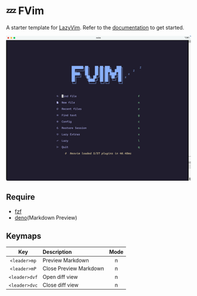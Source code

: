 # 💤 FVim

A starter template for [LazyVim](https://github.com/LazyVim/LazyVim).
Refer to the [documentation](https://lazyvim.github.io/installation) to get started.

![preview](./screenshot-1.png)

## Require

- [fzf](https://github.com/junegunn/fzf)
- [deno](https://github.com/denoland/deno/)(Markdown Preview)

## Keymaps

|      Key      | Description            | Mode |
| :-----------: | :--------------------- | :--: |
| `<leader>mp`  | Preview Markdown       |  n   |
| `<leader>mP`  | Close Preview Markdown |  n   |
| `<leader>dvf` | Open diff view         |  n   |
| `<leader>dvc` | Close diff view        |  n   |
